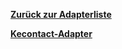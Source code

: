 [**Zurück zur Adapterliste**](/adapterref/adapterliste.md)

[**Kecontact-Adapter**](/adapterref/docs/iobroker.kecontact/de/README.md)